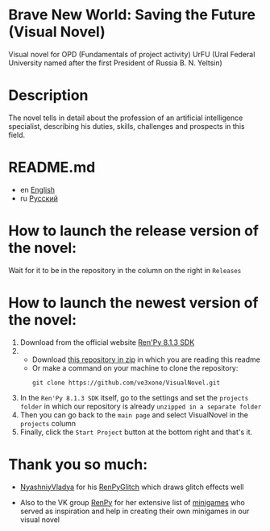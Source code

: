 # Brave New World: Saving the Future (Visual Novel)
Visual novel for OPD (Fundamentals of project activity) UrFU (Ural Federal University named after the first President of Russia B. N. Yeltsin)

# Description
The novel tells in detail about the profession of an artificial intelligence specialist, describing his duties, skills, challenges and prospects in this field.

# README.md
- en [English](https://github.com/ve3xone/VisualNovel/blob/main/README.en.md)
- ru [Русский](https://github.com/ve3xone/VisualNovel/blob/main/README.md)

# How to launch the release version of the novel:
Wait for it to be in the repository in the column on the right in `Releases`

# How to launch the newest version of the novel:
1. Download from the official website [Ren'Py 8.1.3 SDK](https://www.renpy.org/latest.html) 
2. - Download [this repository in zip](https://github.com/ve3xone/VisualNovel/archive/master.zip) in which you are reading this readme
   - Or make a command on your machine to clone the repository:
     ```
     git clone https://github.com/ve3xone/VisualNovel.git
     ```
3. In the `Ren'Py 8.1.3 SDK` itself, go to the settings and set the `projects folder` in which our repository is already `unzipped in a separate folder`
4. Then you can go back to the `main page` and select VisualNovel in the `projects` column
5. Finally, click the `Start Project` button at the bottom right and that's it.

# Thank you so much:

* [NyashniyVladya](https://github.com/NyashniyVladya/) for his [RenPyGlitch](https://github.com/NyashniyVladya/RenPyGlitchs) which draws glitch effects well

* Also to the VK group [RenPy](https://vk.com/renpy) for her extensive list of [minigames](https://vk.com/topic-7553243_35171228) who served as inspiration and help in creating their own minigames in our visual novel